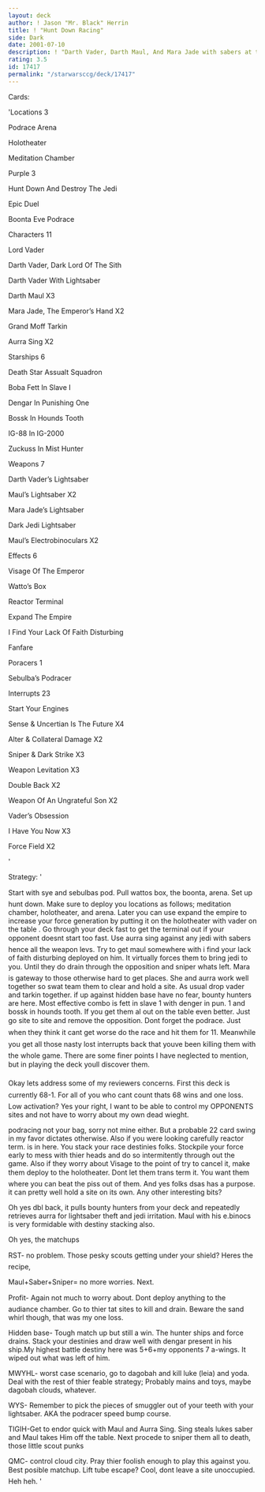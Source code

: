 ```yaml
---
layout: deck
author: ! Jason "Mr. Black" Herrin
title: ! "Hunt Down Racing"
side: Dark
date: 2001-07-10
description: ! "Darth Vader, Darth Maul, And Mara Jade with sabers at the SAME?? sites Enough said."
rating: 3.5
id: 17417
permalink: "/starwarsccg/deck/17417"
---
```

Cards: 

'Locations 3

Podrace Arena

Holotheater

Meditation Chamber


Purple 3

Hunt Down And Destroy The Jedi

Epic Duel

Boonta Eve Podrace


Characters 11

Lord Vader

Darth Vader, Dark Lord Of The Sith

Darth Vader With Lightsaber

Darth Maul X3

Mara Jade, The Emperor’s Hand X2

Grand Moff Tarkin

Aurra Sing X2


Starships 6

Death Star Assualt Squadron

Boba Fett In Slave I

Dengar In Punishing One 

Bossk In Hounds Tooth

IG-88 In IG-2000

Zuckuss In Mist Hunter


Weapons 7

Darth Vader’s Lightsaber

Maul’s Lightsaber X2

Mara Jade’s Lightsaber

Dark Jedi Lightsaber

Maul’s Electrobinoculars X2


Effects 6

Visage Of The Emperor

Watto’s Box

Reactor Terminal

Expand The Empire

I Find Your Lack Of Faith Disturbing

Fanfare


Poracers 1

Sebulba’s Podracer


Interrupts 23

Start Your Engines

Sense & Uncertian Is The Future X4

Alter & Collateral Damage X2

Sniper & Dark Strike X3

Weapon Levitation X3

Double Back X2

Weapon Of An Ungrateful Son X2

Vader’s Obsession

I Have You Now X3

Force Field X2


'

Strategy: '

Start with sye and sebulbas pod. Pull wattos box, the boonta, arena. Set up hunt down. Make sure to deploy you locations as follows; meditation chamber, holotheater, and arena. Later you can use expand the empire to increase your force generation by putting it on the holotheater with vader on the table . Go through your deck fast to get the terminal out if your opponent doesnt start too fast. Use aurra sing against any jedi with sabers hence all the weapon levs. Try to get maul somewhere with i find your lack of faith disturbing deployed on him. It virtually forces them to bring jedi to you. Until they do drain through the opposition and sniper whats left. Mara is gateway to those otherwise hard to get places. She and aurra work well together so swat team them to clear and hold a site. As usual drop vader and tarkin together. if up against hidden base have no fear, bounty hunters are here. Most effective combo is fett in slave 1 with denger in pun. 1 and bossk in hounds tooth. If you get them al out on the table even better. Just go site to site and remove the opposition. Dont forget the podrace. Just when they think it cant get worse do the race and hit them for 11. Meanwhile you get all those nasty lost interrupts back that youve been killing them with the whole game. There are some finer points I have neglected to mention, but in playing the deck youll discover them. 


Okay lets address some of my reviewers concerns. First this deck is currently 68-1. For all of you who cant count thats 68 wins and one loss. Low activation? Yes your right, I want to be able to control my OPPONENTS sites and not have to worry about my own dead wieght. 

podracing not your bag, sorry not mine either. But a probable 22 card swing in my favor dictates otherwise. Also if you were looking carefully reactor term. is in here. You stack your race destinies folks. Stockpile your force early to mess with thier heads and do so intermitently through out the game. Also if they worry about Visage to the point of try to cancel it, make them deploy to the holotheater. Dont let them trans term it. You want them where you can beat the piss out of them. And yes folks dsas has a purpose. it can pretty well hold a site on its own. Any other interesting bits? 

Oh yes dbl back, it pulls bounty hunters from your deck and repeatedly retrieves aurra for lightsaber theft and jedi irritation. Maul with his e.binocs is very formidable with destiny stacking also.

Oh yes, the matchups


RST- no problem. Those pesky scouts getting under your shield? Heres the recipe, 

Maul+Saber+Sniper= no more worries. Next.


Profit- Again not much to worry about. Dont deploy anything to the audiance chamber. Go to thier tat sites to kill and drain. Beware the sand whirl though, that was my one loss.


Hidden base- Tough match up but still a win. The hunter ships and force drains. Stack your destinies and draw well with dengar present in his ship.My highest battle destiny here was 5+6+my opponents 7 a-wings. It wiped out what was left of him.


MWYHL- worst case scenario, go to dagobah and kill luke (leia) and yoda. Deal with the rest of thier feable strategy; Probably mains and toys, maybe dagobah clouds, whatever.


WYS- Remember to pick the pieces of smuggler out of your teeth with your lightsaber. AKA the podracer speed bump course.


TIGIH-Get to endor quick with Maul and Aurra Sing. Sing steals lukes saber and Maul takes Him off the table. Next procede to sniper them all to death, those little scout punks


QMC- control cloud city. Pray thier foolish enough to play this against you. Best posible matchup. Lift tube escape? Cool, dont leave a site unoccupied. Heh heh.  '
